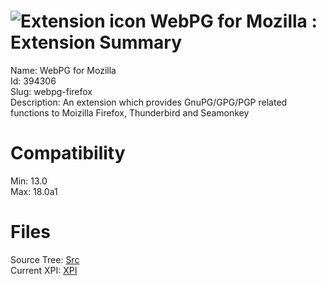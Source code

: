 # ![Extension icon](https://addons.thunderbird.net/user-media/addon_icons/394/394306-64.png?modified=1376485574) WebPG for Mozilla : Extension Summary

Name: WebPG for Mozilla  
Id: 394306  
Slug: webpg-firefox  
Description: An extension which provides GnuPG/GPG/PGP related functions to Moizilla Firefox, Thunderbird and Seamonkey
  

# Compatibility
Min: 13.0  
Max: 18.0a1  

# Files

Source Tree: [Src](C:/Dev/Thunderbird/ThunderKdB/xall/xOther/394306-webpg-firefox/src)  
Current XPI: [XPI](C:/Dev/Thunderbird/ThunderKdB/xall/xOther/394306-webpg-firefox/xpi)  



